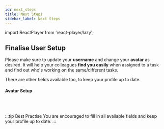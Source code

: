 ```yaml
---
id: next_steps
title: Next Steps
sidebar_label: Next Steps
---
```


import ReactPlayer from 'react-player/lazy';

## Finalise User Setup

Please make sure to update your **username** and change your **avatar** as desired. It will help your colleagues **find you easily** when assigned to a task and find out who's working on the same/different tasks.

There are other fields available too, to keep your profile up to date.

#### Avatar Setup
  <ReactPlayer 
  url='https://vimeo.com/473438000/c31dc5a39e'
  width="100%"
  controls="true"/>    

<br/>
<br/>

:::tip Best Practise
You are encouraged to fill in all available fields and keep your profile up to date.
:::